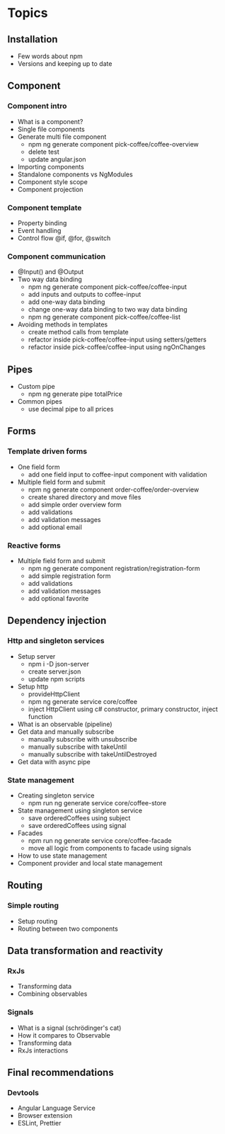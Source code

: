 # Topics

## Installation

- Few words about npm
- Versions and keeping up to date

## Component

### Component intro

- What is a component?
- Single file components
- Generate multi file component
  - npm ng generate component pick-coffee/coffee-overview
  - delete test
  - update angular.json
- Importing components
- Standalone components vs NgModules
- Component style scope
- Component projection

### Component template

- Property binding
- Event handling
- Control flow @if, @for, @switch

### Component communication

- @Input() and @Output
- Two way data binding
  - npm ng generate component pick-coffee/coffee-input
  - add inputs and outputs to coffee-input
  - add one-way data binding
  - change one-way data binding to two way data binding
  - npm ng generate component pick-coffee/coffee-list
- Avoiding methods in templates
  - create method calls from template
  - refactor inside pick-coffee/coffee-input using setters/getters
  - refactor inside pick-coffee/coffee-input using ngOnChanges

## Pipes

- Custom pipe
  - npm ng generate pipe totalPrice
- Common pipes
  - use decimal pipe to all prices

## Forms

### Template driven forms

- One field form
  - add one field input to coffee-input component with validation
- Multiple field form and submit
  - npm ng generate component order-coffee/order-overview
  - create shared directory and move files
  - add simple order overview form
  - add validations
  - add validation messages
  - add optional email

### Reactive forms

- Multiple field form and submit
  - npm ng generate component registration/registration-form
  - add simple registration form
  - add validations
  - add validation messages
  - add optional favorite

## Dependency injection

### Http and singleton services

- Setup server
  - npm i -D json-server
  - create server.json
  - update npm scripts
- Setup http
  - provideHttpClient
  - npm ng generate service core/coffee
  - inject HttpClient using c# constructor, primary constructor, inject function
- What is an observable (pipeline)
- Get data and manually subscribe
  - manually subscribe with unsubscribe
  - manually subscribe with takeUntil
  - manually subscribe with takeUntilDestroyed
- Get data with async pipe

### State management

- Creating singleton service
  - npm run ng generate service core/coffee-store
- State management using singleton service
  - save orderedCoffees using subject
  - save orderedCoffees using signal
- Facades
  - npm run ng generate service core/coffee-facade
  - move all logic from components to facade using signals
- How to use state management
- Component provider and local state management

## Routing

### Simple routing

- Setup routing
- Routing between two components

## Data transformation and reactivity

### RxJs

- Transforming data
- Combining observables

### Signals

- What is a signal (schrödinger's cat)
- How it compares to Observable
- Transforming data
- RxJs interactions

## Final recommendations

### Devtools

- Angular Language Service
- Browser extension
- ESLint, Prettier
